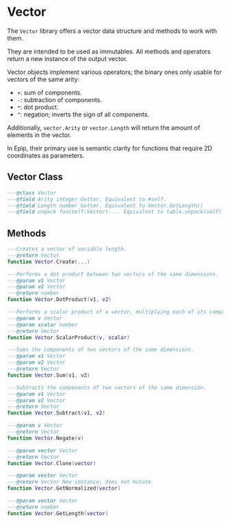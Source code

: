 # Vector
The `Vector` library offers a vector data structure and methods to work with them.

They are intended to be used as immutables. All methods and operators return a new instance of the output vector.

Vector objects implement various operators; the binary ones only usable for vectors of the same arity:

- `+`: sum of components.
- `-`: subtraction of components.
- `*`: dot product.
- `^`: negation; inverts the sign of all components.


Additionally, `vector.Arity` or `vector.Length` will return the amount of elements in the vector.

In Epip, their primary use is semantic clarity for functions that require 2D coordinates as parameters.

## Vector Class

<doc class="Vector" symbols="Class">

```lua
---@class Vector
---@field Arity integer Getter. Equivalent to #self.
---@field Length number Getter. Equivalent to Vector.GetLength()
---@field unpack fun(self:Vector):... Equivalent to table.unpack(self)

```
</doc>

<!-- ## Events

<doc class="VectorLib" symbols="Listenable">

```lua
```
</doc>
-->

## Methods

<doc class="VectorLib" symbols="Function">

```lua
---Creates a vector of variable length.
---@return Vector 
function Vector.Create(...)

---Performs a dot product between two vectors of the same dimensions.
---@param v1 Vector
---@param v2 Vector
---@return number 
function Vector.DotProduct(v1, v2)

---Performs a scalar product of a vector, multiplying each of its components.
---@param v Vector
---@param scalar number
---@return Vector 
function Vector.ScalarProduct(v, scalar)

---Sums the components of two vectors of the same dimensions.
---@param v1 Vector
---@param v2 Vector
---@return Vector 
function Vector.Sum(v1, v2)

---Subtracts the components of two vectors of the same dimension.
---@param v1 Vector
---@param v2 Vector
---@return Vector 
function Vector.Subtract(v1, v2)

---@param v Vector
---@return Vector 
function Vector.Negate(v)

---@param vector Vector
---@return Vector 
function Vector.Clone(vector)

---@param vector Vector
---@return Vector New instance; does not mutate.
function Vector.GetNormalized(vector)

---@param vector Vector
---@return number 
function Vector.GetLength(vector)

```
</doc>